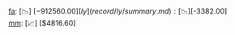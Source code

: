 [fa](record/fa/summary.md): [📉] [$-912560.00]  
[ly](record/ly/summary.md): [📉] [$-3382.00]  
[mm](record/mm/summary.md): [📈] [$4816.60]  
